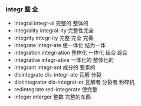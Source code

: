 ### integr 整 全

- integral      integr-al 完整的 整体的 
- integrality integral-ity 完整性完全
- integrity integr-ity  完整 完全 完善
- integrate integr-ate 使一体化 结为一体
- integration integr-ation 整体化 一体化 结合 综合
- integrative integr-ative 一体化的 整体化的
- integrant integr-ant 成分的 要素的
- disintegrate dis-integr-ate 瓦解 分裂
- distintegrator dis-integrat-or 瓦解者 分裂者  粉碎机
- redintegrate red-integerate 使完整
- integer interger  整数 完整的东西